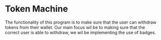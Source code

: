 # Token Machine
The functionality of this program is 
to make sure that the user can withdraw 
tokens from their wallet. Our main focus 
wil be to making sure that the correct 
user is able to withdraw, we wil be 
implementing the use of badges.


